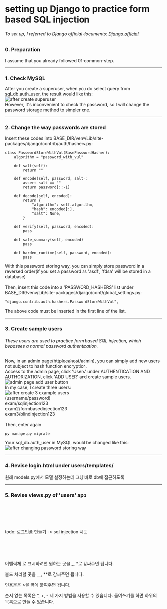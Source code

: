 # setting up Django to practice form based SQL injection
###### To set up, I referred to Django official documents: [Django official](https://www.djangoproject.com/)

### 0. Preparation
I assume that you already followed 01-common-step.

-----------

### 1. Check MySQL
After you create a superuser, when you do select query from sql_db.auth_user, the result would like this:  
![after create superuser](https://user-images.githubusercontent.com/63287638/120335125-2e6ffa80-c32c-11eb-9901-26c3a42a265f.PNG)
</br>
However, it's inconvenient to check the password, so I will change the password storage method to simpler one.

-----------

### 2. Change the way passwords are stored
Insert these codes into BASE_DIR/venv/Lib/site-packages/django/contrib/auth/hashers.py: 

    class PasswordStoreWithVul(BasePasswordHasher):
        algorithm = "password_with_vul"

        def salt(self):
            return ""

        def encode(self, password, salt):
            assert salt == ""
            return password[::-1]

        def decode(self, encoded):
            return {
                "algorithm": self.algorithm,
                "hash": encoded[:],
                "salt": None,
            }

        def verify(self, password, encoded):
            pass

        def safe_summary(self, encoded):
            pass

        def harden_runtime(self, password, encoded):
            pass

With this password storing way, you can simply store password in a reversed order(if you set a password as 'asdf', 'fdsa' will be stored in a database)
</br>
</br>
Then, insert this code into a 'PASSWORD_HASHERS' list under BASE_DIR/venv/Lib/site-packages/django/conf/global_settings.py:

    "django.contrib.auth.hashers.PasswordStoreWithVul",

The above code must be inserted in the first line of the list.

-----------

### 3. Create sample users
###### These users are used to practice form based SQL injection, which bypasses a normal password authentication.
Now, in an admin page(http~~locahost~~/admin), you can simply add new users not subject to hash function encryption.  
Access to the admin page, click 'Users' under AUTHENTICATION AND AUTHORIZATION, click 'ADD USER' and create sample users.  
![admin page add user button](https://user-images.githubusercontent.com/63287638/120339493-1f8b4700-c330-11eb-9e85-63a6a29c5e8f.png)
</br>
In my case, I create three users:  
![after create 3 example users](https://user-images.githubusercontent.com/63287638/120340389-f4edbe00-c330-11eb-9a36-069319855d55.PNG)
</br>
(username/password)  
exam/sqlinjection123  
exam2/formbasedinjection123  
exam3/blindinjection123  
</br>
Then, enter again

    py manage.py migrate

Your sql_db.auth_user in MySQL would be changed like this:  
![after changing password storing way](https://user-images.githubusercontent.com/63287638/120423493-7f700500-c3a5-11eb-8a71-9cf74191cf1a.PNG)
</br>

-----------

### 4. Revise login.html under users/templates/

원래 models.py에서 모델 설정하는데 그냥 바로 db에 접근하도록

-----------


### 5. Revise views.py of 'users' app


</br></br></br></br>

todo: 로그인폼 만들기 -> sql injection 시도


</br></br></br></br>
이탤릭체 로 표시하려면 원하는 곳을 _, *로 감싸주면 됩니다.

볼드 처리할 곳을 __, **로 감싸주면 됩니다.

인용문은 >을 앞에 붙여주면 됩니다.

순서 없는 목록은 *, +, - 세 가지 방법을 사용할 수 있습니다. 들여쓰기를 하면 하위의 목록으로 만들 수 있습니다.